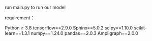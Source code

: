 run main.py to run our model

requirement：


Python ≥ 3.8
tensorflow==2.9.0
Sphinx==5.0.2
scipy==1.10.0
scikit-learn==1.3.1
numpy==1.24.0
pandas==2.0.3
Ampligraph==2.0.0
